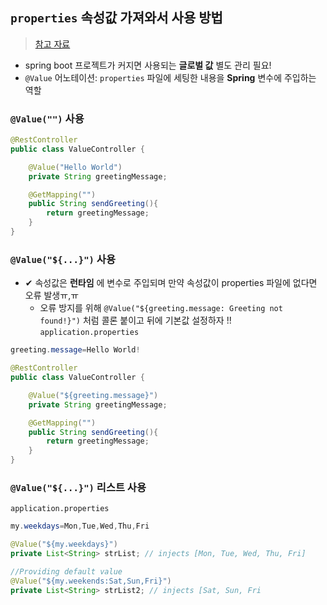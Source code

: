 ## `properties` 속성값 가져와서 사용 방법
> [참고 자료](https://bcp0109.tistory.com/227)
- spring boot 프로젝트가 커지면 사용되는 __글로벌 값__ 별도 관리 필요!
- `@Value` 어노테이션: `properties` 파일에 세팅한 내용을 __Spring__ 변수에 주입하는 역할 

### `@Value("")` 사용
```java
@RestController
public class ValueController {

    @Value("Hello World")
    private String greetingMessage;

    @GetMapping("")
    public String sendGreeting(){
        return greetingMessage;
    }
}
```

### `@Value("${...}")` 사용
- ✔ 속성값은 __런타임__ 에 변수로 주입되며 만약 속성값이 properties 파일에 없다면 오류 발생ㅠ,ㅠ
  - 오류 방지를 위해 `@Value("${greeting.message: Greeting not found!}")` 처럼 콜론 붙이고 뒤에 기본값 설정하자 !!
`application.properties`
```java
greeting.message=Hello World!
```


```java
@RestController
public class ValueController {

    @Value("${greeting.message}") 
    private String greetingMessage;

    @GetMapping("")
    public String sendGreeting(){
        return greetingMessage;
    }
}
```

### `@Value("${...}")` 리스트 사용
`application.properties`
```java
my.weekdays=Mon,Tue,Wed,Thu,Fri
```


```java
@Value("${my.weekdays}")
private List<String> strList; // injects [Mon, Tue, Wed, Thu, Fri]

//Providing default value
@Value("${my.weekends:Sat,Sun,Fri}")
private List<String> strList2; // injects [Sat, Sun, Fri
```

